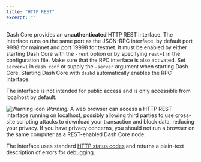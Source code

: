```yaml
---
title: "HTTP REST"
excerpt: ""
---
```

Dash Core provides an **unauthenticated** HTTP REST interface.  The interface runs on the same port as the JSON-RPC interface, by default port 9998 for mainnet and port 19998 for testnet. It must be enabled by either starting Dash Core with the `-rest` option or by specifying `rest=1` in the configuration file. Make sure that the RPC interface is also activated. Set `server=1` in `dash.conf` or supply the `-server` argument when starting Dash Core. Starting Dash Core with `dashd` automatically enables the RPC interface.

The interface is not intended for public access and is only accessible from localhost by default.

![Warning icon](https://dash-docs.github.io/img/icons/icon_warning.svg) *Warning:* A web browser can access a HTTP REST interface running on localhost, possibly allowing third parties to use cross-site scripting attacks to download your transaction and block data, reducing your privacy.  If you have privacy concerns, you should not run a browser on the same computer as a REST-enabled Dash Core node.

The interface uses standard [HTTP status codes](https://en.wikipedia.org/wiki/List_of_HTTP_status_codes) and returns a plain-text description of errors for debugging.
